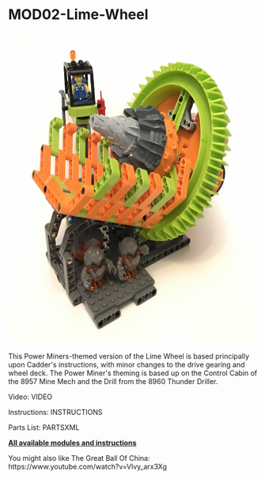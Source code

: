 <a name="README"></a>
# MOD02-Lime-Wheel
<img width="640" height="629" src="https://github.com/rykfield/MOD02-Lime-Wheel/raw/master/MOD02%20-%20Power%20Miners%20-%20Lime%20Wheel.jpg">
<BR>

This Power Miners-themed version of the Lime Wheel is based principally upon Cadder's instructions, with minor changes to the drive gearing and wheel deck.  The Power Miner's theming is based up on the Control Cabin of the 8957 Mine Mech and the Drill from the 8960 Thunder Driller.  

<P>Video: VIDEO
<P>Instructions: INSTRUCTIONS
<P>Parts List: PARTSXML

<P><a href="https://github.com/rykfield/REF00-Module-Overview"><B>All available modules and instructions</b></a>

<P>You might also like The Great Ball Of China: https://www.youtube.com/watch?v=Vlvy_arx3Xg